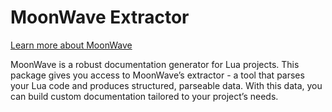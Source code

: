 # MoonWave Extractor

[Learn more about MoonWave](https://eryn.io/moonwave/)

MoonWave is a robust documentation generator for Lua projects. This package gives you access to MoonWave’s extractor - a tool that parses your Lua code and produces structured, parseable data. With this data, you can build custom documentation tailored to your project’s needs.
